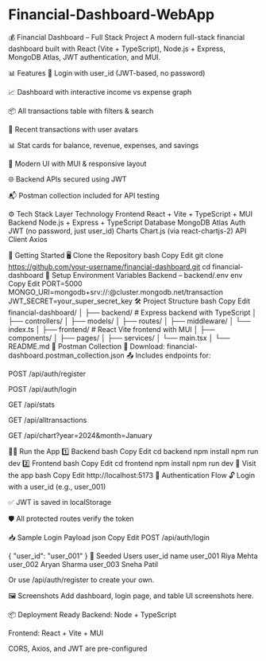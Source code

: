 # Financial-Dashboard-WebApp
💰 Financial Dashboard – Full Stack Project
A modern full-stack financial dashboard built with React (Vite + TypeScript), Node.js + Express, MongoDB Atlas, JWT authentication, and MUI.

📊 Features
🔐 Login with user_id (JWT-based, no password)

📈 Dashboard with interactive income vs expense graph

📦 All transactions table with filters & search

👤 Recent transactions with user avatars

📊 Stat cards for balance, revenue, expenses, and savings

🎨 Modern UI with MUI & responsive layout

🌐 Backend APIs secured using JWT

📬 Postman collection included for API testing

⚙️ Tech Stack
Layer	Technology
Frontend	React + Vite + TypeScript + MUI
Backend	Node.js + Express + TypeScript
Database	MongoDB Atlas
Auth	JWT (no password, just user_id)
Charts	Chart.js (via react-chartjs-2)
API Client	Axios

🚀 Getting Started
🖥️ Clone the Repository
bash
Copy
Edit
git clone https://github.com/your-username/financial-dashboard.git
cd financial-dashboard
🧩 Setup Environment Variables
Backend – backend/.env
env
Copy
Edit
PORT=5000
MONGO_URI=mongodb+srv://<username>:<password>@cluster.mongodb.net/transaction
JWT_SECRET=your_super_secret_key
🛠️ Project Structure
bash
Copy
Edit
financial-dashboard/
│
├── backend/               # Express backend with TypeScript
│   ├── controllers/
│   ├── models/
│   ├── routes/
│   ├── middleware/
│   └── index.ts
│
├── frontend/              # React Vite frontend with MUI
│   ├── components/
│   ├── pages/
│   ├── services/
│   └── main.tsx
│
└── README.md
🧪 Postman Collection
📁 Download: financial-dashboard.postman_collection.json
📤 Includes endpoints for:

POST /api/auth/register

POST /api/auth/login

GET /api/stats

GET /api/alltransactions

GET /api/chart?year=2024&month=January

🧑‍💻 Run the App
1️⃣ Backend
bash
Copy
Edit
cd backend
npm install
npm run dev
2️⃣ Frontend
bash
Copy
Edit
cd frontend
npm install
npm run dev
🔗 Visit the app
bash
Copy
Edit
http://localhost:5173
🔐 Authentication Flow
🔓 Login with a user_id (e.g., user_001)

✅ JWT is saved in localStorage

🛡️ All protected routes verify the token

📥 Sample Login Payload
json
Copy
Edit
POST /api/auth/login

{
  "user_id": "user_001"
}
📌 Seeded Users
user_id	name
user_001	Riya Mehta
user_002	Aryan Sharma
user_003	Sneha Patil

Or use /api/auth/register to create your own.

🖼️ Screenshots
Add dashboard, login page, and table UI screenshots here.

📦 Deployment Ready
Backend: Node + TypeScript

Frontend: React + Vite + MUI

CORS, Axios, and JWT are pre-configured

